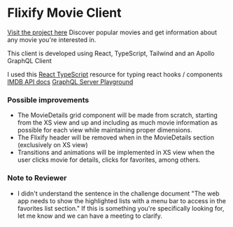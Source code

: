 # Flixify Movie Client

[Visit the project here](https://movies-client-one.vercel.app/)
Discover popular movies and get information about any movie you're interested in.

This client is developed using React, TypeScript, Tailwind and an Apollo GraphQL Client

I used this [React TypeScript](https://github.com/typescript-cheatsheets/react) resource for typing react hooks / components
[IMDB API docs](https://developer.imdb.com/documentation)
[GraphQL Server Playground](https://movieql.netlify.app/graphql)

### Possible improvements

- The MovieDetails grid component will be made from scratch, starting from the XS view and up and including as much movie information as possible for each view while maintaining proper dimensions.
- The Flixify header will be removed when in the MovieDetails section (exclusively on XS view)
- Transitions and animations will be implemented in XS view when the user clicks movie for details, clicks for favorites, among others.

### Note to Reviewer
* I didn't understand the sentence in the challenge document "The web app needs to show the highlighted lists with a menu bar to access in the favorites list section." If this is something you're specifically looking for, let me know and we can have a meeting to clarify.